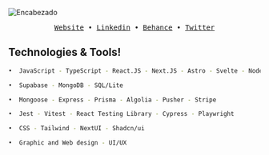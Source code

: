 ![Encabezado](https://res.cloudinary.com/dhpxqwsym/image/upload/v1695400996/portfolio/Github_oba0eu.png)

<div align='center'>
  <samp>
    <a href='https://dpg-code.vercel.app'>Website</a> •
    <a href='https://www.linkedin.com/in/daniel-prieto-dpg'>Linkedin</a> •
    <a href='https://www.behance.net/danielprieto7'>Behance</a> •
    <a href='https://twitter.com/DanielPriGa'>Twitter</a>
  </samp>
</div>

## Technologies & Tools!
```bash
•  JavaScript - TypeScript - React.JS - Next.JS - Astro - Svelte - Node.JS - Python

•  Supabase - MongoDB - SQL/Lite

•  Mongoose - Express - Prisma - Algolia - Pusher - Stripe

•  Jest - Vitest - React Testing Library - Cypress - Playwright

•  CSS - Tailwind - NextUI - Shadcn/ui

•  Graphic and Web design - UI/UX
```
